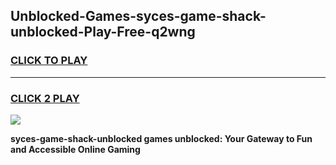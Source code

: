 
## Unblocked-Games-syces-game-shack-unblocked-Play-Free-q2wng
<h3>
<a href="https://premium76.site?title=syces-game-shack-unblocked&ref=22A">CLICK TO PLAY</a></h3>
<hr>

<h3>
<a href="https://premium76.site?title=syces-game-shack-unblocked&ref=22A">CLICK 2 PLAY</a>
  
</h3>

<a href="https://premium76.site?title=syces-game-shack-unblocked&ref=22A"><img src="https://clearcache.store/games.png"></a>


**syces-game-shack-unblocked games unblocked: Your Gateway to Fun and Accessible Online Gaming**
